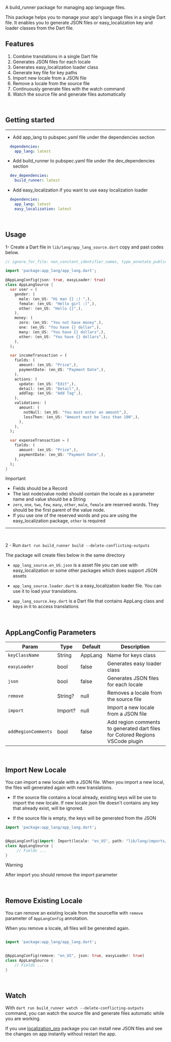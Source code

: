 
A build_runner package for managing app language files.

This package helps you to manage your app's language files in a single Dart file. It enables you to generate JSON files or easy_localization key and loader classes from the Dart file.

## Features
1. Combine translations in a single Dart file
2. Generates JSON files for each locale
3. Generates easy_localization loader class
4. Generate key file for key paths
5. Import new locale from a JSON file
6. Remove a locale from the source file
7. Continuously generate files with the watch command
8. Watch the source file and generate files automatically

<br /> 
 
## Getting started
****
- Add app_lang to pubspec.yaml file under the dependencies section

```yaml
  dependencies:   
    app_lang: latest
```

- Add build_runner to pubspec.yaml file under the dev_dependencies section

```yaml
  dev_dependencies:
    build_runner: latest

```

- Add easy_localization if you want to use easy localization loader
```yaml
  dependencies:
    app_lang: latest   
    easy_localization: latest
```

<br /> 
 
## Usage

1- Create a Dart file in `lib/lang/app_lang_source.dart` copy and past codes below.

```dart
// ignore_for_file: non_constant_identifier_names, type_annotate_public_apis

import 'package:app_lang/app_lang.dart';

@AppLangConfig(json: true, easyLoader: true)
class AppLangSource {
  var user = (
    gender: (
      male: (en_US: "Hi man {} ;) ",),
      female: (en_US: "Hello girl :)",),
      other: (en_US: "Hello {}",),
    ),
    money: (
      zero: (en_US: "You not have money",),
      one: (en_US: "You have {} dollar",),
      many: (en_US: "You have {} dollars",),
      other: (en_US: "You have {} dollars",),
    ),
  );

  var incomeTransaction = (
    fields: (
      amount: (en_US: "Price",),
      paymentDate: (en_US: "Payment Date",),
    ),
    actions: (
      update: (en_US: "Edit",),
      detail: (en_US: "Detail",),
      addTag: (en_US: "Add Tag",),
    ),
    validations: (
      amount: (
        notNull: (en_US: "You must enter an amount",),
        lessThen: (en_US: "Amount must be less than 100",),
      ),
    ),
  );

  var expenseTransaction = (
    fields: (
      amount: (en_US: "Price",),
      paymentDate: (en_US: "Payment Date",),
    ),
  );
}


```


> [!IMPORTANT]
> - Fields should be a Record
> - The last node(value node) should contain the locale as a parameter name and value should be a String
>- `zero`, `one`, `two`, `few`, `many`, `other`, `male`, `female` are reserved words. They should be the first parent of the value node.
>- If you use one of the reserved words and you are using the easy_localization package, `other` is required
****
<br />

2 - Run `dart run build_runner build --delete-conflicting-outputs `
  
The package will create files below in the same directory

- `app_lang_source.en_US.json` is a asset file you can use with easy_localization or some other packages which does support JSON assets

- `app_lang_source.loader.dart` is a easy_localization loader file. You can use it to load your translations.
  
- `app_lang_source.key.dart` is a Dart file that contains AppLang class and keys in it to access translations
  
<br />

## AppLangConfig Parameters
| Param | Type | Default | Description |
| -------------- | --------------| --------------| --------------|
| `keyClassName`  | String | AppLang |Name for keys class|
| `easyLoader` | bool     |false|Generates easy loader class|
| `json`    | bool    |false|Generates JSON files for each locale|
| `remove`    | String?   |null|Removes a locale from the source file|
| `import`    | Import?    |null|Import a new locale from a JSON file|
| `addRegionComments`    | bool| false   |Add region comments to generated dart files for Colored Regions VSCode plugin |

<br />

## Import New Locale
You can import a new locale with a JSON file. When you import a new local, the files will generated again with new translations. 

- If the source file contains a local already, existing keys will be use to import the new locale. If new locale json file doesn't contains any key that already exist, will be ignored.

- If the source file is empty, the keys will be generated from the JSON
  
```dart
import 'package:app_lang/app_lang.dart';


@AppLangConfig(import: Import(locale: "en_US", path: "lib/lang/imports/en_US.json",json: true, easyLoader: true,))
class AppLangSource {     
     // Fields ...    
}

```

> [!WARNING]
> After import you should remove the import parameter

<br />

## Remove Existing Locale
You can remove an existing locale from the sourcefile with `remove` parameter of `AppLangConfig` annotation.

When you remove a locale, all files will be generated again.

```dart

import 'package:app_lang/app_lang.dart';


@AppLangConfig(remove: "en_US", json: true, easyLoader: true)
class AppLangSource {
    // Fields ...
}

```

<br />

## Watch
With `dart run build_runner watch --delete-conflicting-outputs` command, you can watch the source file and generate files automatic while you are working.

If you use [localization_pro](https://pub.dev/packages/localization_pro) package you can install new JSON files and see the changes on app instantly without restart the app.